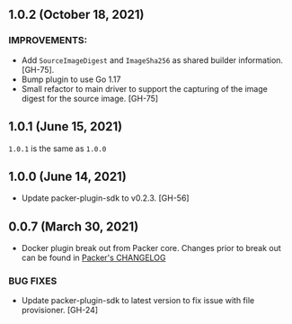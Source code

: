 ## 1.0.2 (October 18, 2021)

### IMPROVEMENTS:
* Add `SourceImageDigest` and `ImageSha256` as shared builder information.
    [GH-75].
* Bump plugin to use Go 1.17
* Small refactor to main driver to support the capturing of the image digest
    for the source image. [GH-75]

## 1.0.1 (June 15, 2021)

`1.0.1` is the same as `1.0.0`

## 1.0.0 (June 14, 2021)
* Update packer-plugin-sdk to v0.2.3. [GH-56]

## 0.0.7 (March 30, 2021)
* Docker plugin break out from Packer core. Changes prior to break out can be found in [Packer's CHANGELOG](https://github.com/hashicorp/packer/blob/master/CHANGELOG.md)

### BUG FIXES
* Update packer-plugin-sdk to latest version to fix issue with file provisioner. [GH-24]
